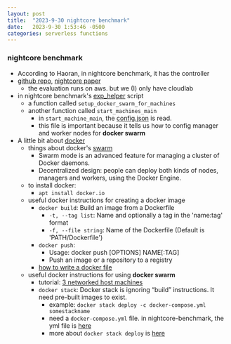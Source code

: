 ```yaml
---
layout: post
title:  "2023-9-30 nightcore benchmark"
date:   2023-9-30 1:53:46 -0500
categories: serverless functions
---
```

### nightcore benchmark
- According to Haoran, in nightcore benchmark, it has the controller
- [github repo](https://github.com/ut-osa/nightcore-benchmarks/tree/master), [nightcore paper](https://www.cs.utexas.edu/users/witchel/pubs/jia21asplos-nightcore.pdf)
	+ the evaluation runs on aws. but we (I) only have cloudlab
- in nightcore benchmark's [exp_helper](https://github.com/ut-osa/nightcore-benchmarks/blob/master/scripts/exp_helper#L148) script
	+ a function called `setup_docker_swarm_for_machines`
	+ another function called `start_machines_main`
		* in `start_machine_main`, the [config.json](https://github.com/ut-osa/nightcore-benchmarks/blob/master/experiments/hipstershop_4node/config.json) is read.
		* this file is important because it tells us how to config manager and worker nodes for <strong>docker swarm</strong> 
- A little bit about [docker](https://en.wikipedia.org/wiki/Docker_(software))
	+ things about docker's [swarm](https://docs.docker.com/engine/swarm/)
		* Swarm mode is an advanced feature for managing a cluster of Docker daemons.
		* Decentralized design: people can deploy both kinds of nodes, managers and workers, using the Docker Engine.
	+ to install docker: 
		* `apt install docker.io`
	+ useful docker instructions for creating a docker image
		* `docker build`: Build an image from a Dockerfile
			- `-t, --tag list`: Name and optionally a tag in the 'name:tag' format
			- `-f, --file string`: Name of the Dockerfile (Default is 'PATH/Dockerfile')
		* `docker push`: 
			- Usage:	docker push [OPTIONS] NAME[:TAG]
			- Push an image or a repository to a registry
		* [how to write a docker file](https://docs.docker.com/develop/develop-images/dockerfile_best-practices/) 
	+ useful docker instructions for using <strong>docker swarm </strong>
		* tutorial: [3 networked host machines](https://docs.docker.com/engine/swarm/swarm-tutorial/#three-networked-host-machines)
		* `docker stack`: Docker stack is ignoring “build” instructions. It need pre-built images to exist.
			- example: `docker stack deploy -c docker-compose.yml somestackname`
			- need a `docker-compose.yml` file. in nightcore-benchmark, the yml file is [here](https://github.com/ut-osa/nightcore-benchmarks/blob/master/experiments/hipstershop_4node/docker-compose.yml)
			- more about `docker stack deploy` is [here](https://docs.docker.com/engine/reference/commandline/stack_deploy/)
